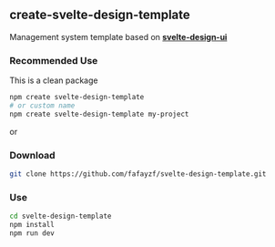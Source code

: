 ## create-svelte-design-template

Management system template based on [**svelte-design-ui**](https://github.com/fafayzf/svelte-design-ui)


### Recommended Use

This is a clean package
```sh
npm create svelte-design-template
# or custom name
npm create svelte-design-template my-project
```

or

### Download
```sh
git clone https://github.com/fafayzf/svelte-design-template.git
```


### Use
```sh
cd svelte-design-template
npm install
npm run dev
```
